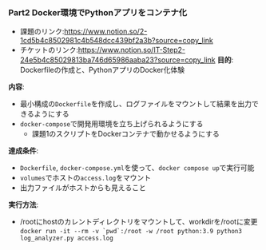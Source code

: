 ### Part2 Docker環境でPythonアプリをコンテナ化
- 課題のリンク:https://www.notion.so/2-1cd5b4c8502981c4b548dcc439bf2a3b?source=copy_link
- チケットのリンク:https://www.notion.so/IT-Step2-24e5b4c85029813ba746d65986aaba23?source=copy_link
**目的**: Dockerfileの作成と、PythonアプリのDocker化体験

**内容**:

- 最小構成の`Dockerfile`を作成し、ログファイルをマウントして結果を出力できるようにする
- `docker-compose`で開発用環境を立ち上げられるようにする
    - 課題1のスクリプトをDockerコンテナで動かせるようにする

**達成条件**:

- `Dockerfile`, `docker-compose.yml`を使って、`docker compose up`で実行可能
- `volumes`でホストの`access.log`をマウント
- 出力ファイルがホストからも見えること

**実行方法**:
- /rootにhostのカレントディレクトリをマウントして、workdirを/rootに変更
```docker run -it --rm -v `pwd`:/root -w /root python:3.9 python3 log_analyzer.py access.log```